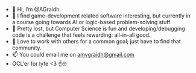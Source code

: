 - 👋 Hi, I’m @AGraidh.
- 👀 I find game-development related software interesting, but currently in a course going towards AI or logic-based problem-solving stuff
- 🌱 Pretty lost, but Computer Science is fun and developing/debugging code is a challenge that feels rewarding: all-in-all good.
- 💞️ Love to work with others for a common goal; just have to find that community.
- 📫 You could email me on amvgraidh@gmail.com
- OCL'er for lyfe <3 ☝🤓

<!---
AGraidh/AGraidh is a ✨ special ✨ repository because its `README.md` (this file) appears on your GitHub profile.
You can click the Preview link to take a look at your changes.
--->
